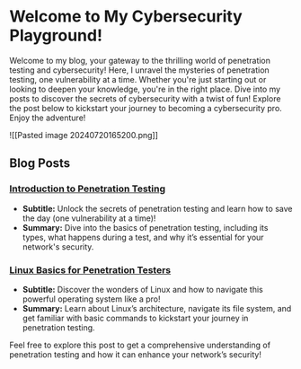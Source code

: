 # Welcome to My Cybersecurity Playground!

Welcome to my blog, your gateway to the thrilling world of penetration testing and cybersecurity! Here, I unravel the mysteries of penetration testing, one vulnerability at a time. Whether you're just starting out or looking to deepen your knowledge, you're in the right place. Dive into my posts to discover the secrets of cybersecurity with a twist of fun! Explore the post below to kickstart your journey to becoming a cybersecurity pro. Enjoy the adventure!

![[Pasted image 20240720165200.png]]
## Blog Posts

### [Introduction to Penetration Testing](Introduction-to-Penetration-Testing-B1.md)
- **Subtitle:** Unlock the secrets of penetration testing and learn how to save the day (one vulnerability at a time)!
- **Summary:** Dive into the basics of penetration testing, including its types, what happens during a test, and why it’s essential for your network's security.

### [Linux Basics for Penetration Testers](Linux-Basics-B2.md) 
- **Subtitle:** Discover the wonders of Linux and how to navigate this powerful operating system like a pro! 
 - **Summary:** Learn about Linux’s architecture, navigate its file system, and get familiar with basic commands to kickstart your journey in penetration testing.

Feel free to explore this post to get a comprehensive understanding of penetration testing and how it can enhance your network’s security!
